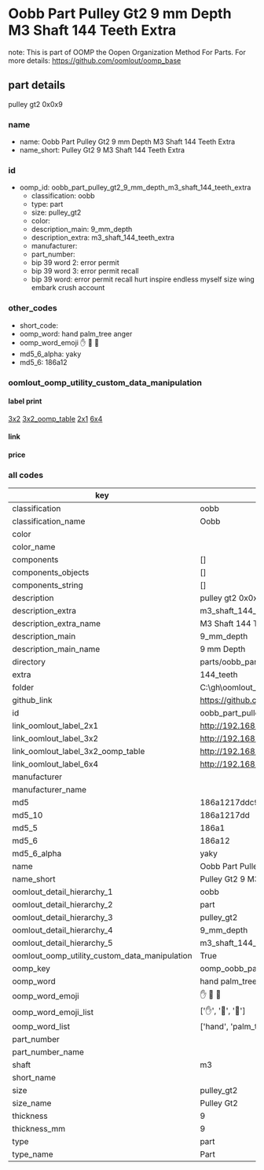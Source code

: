 # Oobb Part Pulley Gt2 9 mm Depth M3 Shaft 144 Teeth Extra  

note: This is part of OOMP the Oopen Organization Method For Parts. For more details: https://github.com/oomlout/oomp_base

##  part details
  



pulley gt2 0x0x9



### name
* name: Oobb Part Pulley Gt2 9 mm Depth M3 Shaft 144 Teeth Extra
* name_short: Pulley Gt2 9 M3 Shaft 144 Teeth Extra
### id
* oomp_id: oobb_part_pulley_gt2_9_mm_depth_m3_shaft_144_teeth_extra
  * classification: oobb
  * type: part
  * size: pulley_gt2
  * color: 
  * description_main: 9_mm_depth
  * description_extra: m3_shaft_144_teeth_extra
  * manufacturer: 
  * part_number: 
  * bip 39 word 2: error permit
  * bip 39 word 3: error permit recall
  * bip 39 word: error permit recall hurt inspire endless myself size wing embark crush account

### other_codes
* short_code: 
* oomp_word: hand palm_tree anger
* oomp_word_emoji :hand: :palm_tree: :anger:
* md5_6_alpha: yaky
* md5_6: 186a12






### oomlout_oomp_utility_custom_data_manipulation
#### label print
[3x2](http://192.168.1.245:1112/?label=oomp%20yaky)
[3x2_oomp_table](http://192.168.1.108:1112/?label=oomp%20yaky)
[2x1](http://192.168.1.242:1112/?label=oomp%20yaky)
[6x4](http://192.168.1.55:1112/?label=oomp%20yaky)    

#### link

                              

#### price







### all codes 
| key | value |  
| --- | --- |  
| classification | oobb |  
| classification_name | Oobb |  
| color |  |  
| color_name |  |  
| components | [] |  
| components_objects | [] |  
| components_string | [] |  
| description | pulley gt2 0x0x9 |  
| description_extra | m3_shaft_144_teeth_extra |  
| description_extra_name | M3 Shaft 144 Teeth Extra |  
| description_main | 9_mm_depth |  
| description_main_name | 9 mm Depth |  
| directory | parts/oobb_part_pulley_gt2_9_mm_depth_m3_shaft_144_teeth_extra |  
| extra | 144_teeth |  
| folder | C:\gh\oomlout_oobb_version_4_generated_parts\things\oobb_part_pulley_gt2_9_mm_depth_m3_shaft_144_teeth_extra |  
| github_link | https://github.com/oomlout/oomlout_oomp_part_src/tree/main/parts/oobb_part_pulley_gt2_9_mm_depth_m3_shaft_144_teeth_extra |  
| id | oobb_part_pulley_gt2_9_mm_depth_m3_shaft_144_teeth_extra |  
| link_oomlout_label_2x1 | http://192.168.1.242:1112/?label=oomp%20yaky |  
| link_oomlout_label_3x2 | http://192.168.1.245:1112/?label=oomp%20yaky |  
| link_oomlout_label_3x2_oomp_table | http://192.168.1.108:1112/?label=oomp%20yaky |  
| link_oomlout_label_6x4 | http://192.168.1.55:1112/?label=oomp%20yaky |  
| manufacturer |  |  
| manufacturer_name |  |  
| md5 | 186a1217ddc9f24926baa6fd66e8ca66 |  
| md5_10 | 186a1217dd |  
| md5_5 | 186a1 |  
| md5_6 | 186a12 |  
| md5_6_alpha | yaky |  
| name | Oobb Part Pulley Gt2 9 mm Depth M3 Shaft 144 Teeth Extra |  
| name_short | Pulley Gt2 9 M3 Shaft 144 Teeth Extra |  
| oomlout_detail_hierarchy_1 | oobb |  
| oomlout_detail_hierarchy_2 | part |  
| oomlout_detail_hierarchy_3 | pulley_gt2 |  
| oomlout_detail_hierarchy_4 | 9_mm_depth |  
| oomlout_detail_hierarchy_5 | m3_shaft_144_teeth_extra |  
| oomlout_oomp_utility_custom_data_manipulation | True |  
| oomp_key | oomp_oobb_part_pulley_gt2_9_mm_depth_m3_shaft_144_teeth_extra |  
| oomp_word | hand palm_tree anger |  
| oomp_word_emoji | :hand: :palm_tree: :anger: |  
| oomp_word_emoji_list | [':hand:', ':palm_tree:', ':anger:'] |  
| oomp_word_list | ['hand', 'palm_tree', 'anger'] |  
| part_number |  |  
| part_number_name |  |  
| shaft | m3 |  
| short_name |  |  
| size | pulley_gt2 |  
| size_name | Pulley Gt2 |  
| thickness | 9 |  
| thickness_mm | 9 |  
| type | part |  
| type_name | Part |  
